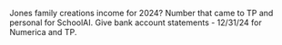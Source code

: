 Jones family creations income for 2024?
Number that came to TP and personal for SchoolAI. 
Give bank account statements - 12/31/24 for Numerica and TP. 